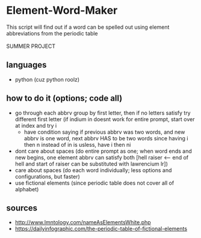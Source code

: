 # Element-Word-Maker
This script will find out if a word can be spelled out using element abbreviations from the periodic table
<br>
<br>
SUMMER PROJECT

## languages
- python (cuz python roolz)

## how to do it (options; code all)
- go through each abbrv group by first letter, then if no letters satisfy try different first letter (if indium in doesnt work for entire prompt, start over at index and try i
  - have condition saying if previous abbrv was two words, and new abbrv is one word, next abbrv HAS to be two words since having i then n instead of in is usless, have i then ni 
- dont care about spaces (do entire prompt as one; when word ends and new begins, one element abbrv can satisfy both [hell raiser <-- end of hell and start of raiser can be substituted with lawrencium lr])
- care about spaces (do each word individually; less options and configurations, but faster)
- use fictional elements (since periodic table does not cover all of alphabet)

## sources
- http://www.lmntology.com/nameAsElementsWhite.php
- https://dailyinfographic.com/the-periodic-table-of-fictional-elements
